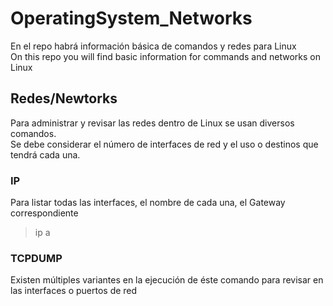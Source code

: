 # OperatingSystem_Networks
En el repo habrá información básica de comandos y redes para Linux  
On this repo you will find basic information for commands and networks on Linux
## Redes/Newtorks  
Para administrar y revisar las redes dentro de Linux se usan diversos comandos.  
Se debe considerar el número de interfaces de red y el uso o destinos que tendrá cada una.  
### IP
Para listar todas las interfaces, el nombre de cada una, el Gateway correspondiente  
>ip a
### TCPDUMP
Existen múltiples variantes en la ejecución de éste comando para revisar en las interfaces o puertos de red
